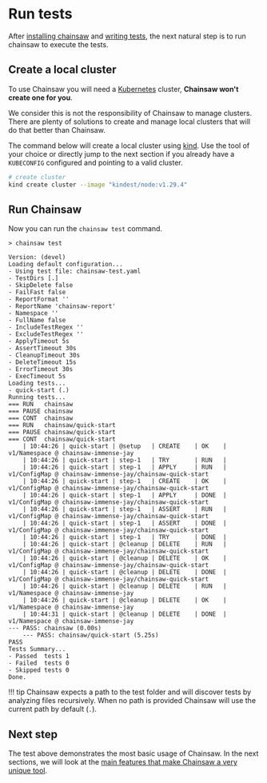 # Run tests

After [installing chainsaw](./install.md) and [writing tests](./first-test.md), the next natural step is to run chainsaw to execute the tests.

## Create a local cluster

To use Chainsaw you will need a [Kubernetes](https://kybernetes.io) cluster, **Chainsaw won't create one for you**.

We consider this is not the responsibility of Chainsaw to manage clusters.
There are plenty of solutions to create and manage local clusters that will do that better than Chainsaw.

The command below will create a local cluster using [kind](https://kind.sigs.k8s.io).
Use the tool of your choice or directly jump to the next section if you already have a `KUBECONFIG` configured and pointing to a valid cluster.

```bash
# create cluster
kind create cluster --image "kindest/node:v1.29.4"
```

## Run Chainsaw

Now you can run the `chainsaw test` command.

```
> chainsaw test

Version: (devel)
Loading default configuration...
- Using test file: chainsaw-test.yaml
- TestDirs [.]
- SkipDelete false
- FailFast false
- ReportFormat ''
- ReportName 'chainsaw-report'
- Namespace ''
- FullName false
- IncludeTestRegex ''
- ExcludeTestRegex ''
- ApplyTimeout 5s
- AssertTimeout 30s
- CleanupTimeout 30s
- DeleteTimeout 15s
- ErrorTimeout 30s
- ExecTimeout 5s
Loading tests...
- quick-start (.)
Running tests...
=== RUN   chainsaw
=== PAUSE chainsaw
=== CONT  chainsaw
=== RUN   chainsaw/quick-start
=== PAUSE chainsaw/quick-start
=== CONT  chainsaw/quick-start
    | 10:44:26 | quick-start | @setup   | CREATE    | OK    | v1/Namespace @ chainsaw-immense-jay
    | 10:44:26 | quick-start | step-1   | TRY       | RUN   |
    | 10:44:26 | quick-start | step-1   | APPLY     | RUN   | v1/ConfigMap @ chainsaw-immense-jay/chainsaw-quick-start
    | 10:44:26 | quick-start | step-1   | CREATE    | OK    | v1/ConfigMap @ chainsaw-immense-jay/chainsaw-quick-start
    | 10:44:26 | quick-start | step-1   | APPLY     | DONE  | v1/ConfigMap @ chainsaw-immense-jay/chainsaw-quick-start
    | 10:44:26 | quick-start | step-1   | ASSERT    | RUN   | v1/ConfigMap @ chainsaw-immense-jay/chainsaw-quick-start
    | 10:44:26 | quick-start | step-1   | ASSERT    | DONE  | v1/ConfigMap @ chainsaw-immense-jay/chainsaw-quick-start
    | 10:44:26 | quick-start | step-1   | TRY       | DONE  |
    | 10:44:26 | quick-start | @cleanup | DELETE    | RUN   | v1/ConfigMap @ chainsaw-immense-jay/chainsaw-quick-start
    | 10:44:26 | quick-start | @cleanup | DELETE    | OK    | v1/ConfigMap @ chainsaw-immense-jay/chainsaw-quick-start
    | 10:44:26 | quick-start | @cleanup | DELETE    | DONE  | v1/ConfigMap @ chainsaw-immense-jay/chainsaw-quick-start
    | 10:44:26 | quick-start | @cleanup | DELETE    | RUN   | v1/Namespace @ chainsaw-immense-jay
    | 10:44:26 | quick-start | @cleanup | DELETE    | OK    | v1/Namespace @ chainsaw-immense-jay
    | 10:44:31 | quick-start | @cleanup | DELETE    | DONE  | v1/Namespace @ chainsaw-immense-jay
--- PASS: chainsaw (0.00s)
    --- PASS: chainsaw/quick-start (5.25s)
PASS
Tests Summary...
- Passed  tests 1
- Failed  tests 0
- Skipped tests 0
Done.
```

!!! tip
    Chainsaw expects a path to the test folder and will discover tests by analyzing files recursively. When no path is provided Chainsaw will use the current path by default (`.`).

## Next step

The test above demonstrates the most basic usage of Chainsaw. In the next sections, we will look at the [main features that make Chainsaw a very unique tool](./assertion-trees.md).
